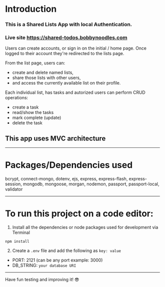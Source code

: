 # Introduction

### This is a Shared Lists App with local Authentication.

### Live site https://shared-todos.bobbynoodles.com

Users can create accounts, or sign in on the initial / home page.
Once logged to their account they're redirected to the lists page.

From the list page, users can:

- create and delete named lists,
- share those lists with other users,
- and access the currently available list on their profile.

Each individual list, has tasks and autorized users can perform CRUD operations:

- create a task
- read/show the tasks
- mark complete (update)
- delete the task

<h2>This app uses MVC architecture </h2>

---

# Packages/Dependencies used

bcrypt, connect-mongo, dotenv, ejs, express, express-flash, express-session, mongodb, mongoose, morgan, nodemon, passport, passport-local, validator

---

# To run this project on a code editor:

1. Install all the dependencies or node packages used for development via Terminal

`npm install`

2. Create a `.env` file and add the following as `key: value`

- PORT: 2121 (can be any port example: 3000)
- DB_STRING: `your database URI`

---

Have fun testing and improving it! 😎
